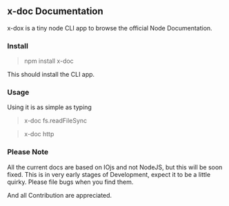 ## x-doc Documentation

x-dox is a tiny node CLI app to browse the official Node Documentation.

### Install
 > npm install x-doc

 This should install the CLI app.

### Usage
 Using it is as simple as typing

 >x-doc fs.readFileSync

 >x-doc http

### Please Note
All the current docs are based on IOjs and not NodeJS, but this will be soon fixed.
This is in very early stages of Development, expect it to be a little quirky. Please file bugs when you find them.

And all Contribution are appreciated.
